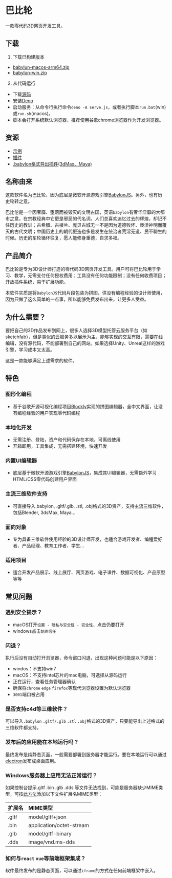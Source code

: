 # 巴比轮

一款零代码3D网页开发工具。

## 下载

1. 下载已构建版本
- [babylun-macos-arm64.zip](https://github.com/bblun/bblun/releases/download/v0.5.0/bblun-macos-arm64.zip)
- [babylun-win.zip](https://github.com/bblun/bblun/releases/download/v0.5.0/bblun-win.zip)

2. 从代码运行
- 下载[源码](https://github.com/bblun/bblun/archive/refs/tags/v0.5.0.zip)
- 安装[Deno](http://deno.com)
- 启动服务：从命令行执行命令`deno -A serve.js`，或者执行脚本`run.bat`(win)或`run.sh`(macos)。
- 脚本会打开系统默认浏览器，推荐使用谷歌chrome浏览器作为开发浏览器。

## 资源

- [示例](https://github.com/bblun/examples/)
- [插件](https://github.com/bblun/plugins/)
- [.babylon格式导出插件(3dMax、Maya)](https://github.com/BabylonJS/Exporters/releases)

## 名称由来

这款软件名为巴比轮，因为底层是微软开源游戏引擎[BabylonJS](https://babylonjs.com/)。另外，也有历史轮转之意。

巴比伦是一个因奢靡、堕落而被毁灭的文明古国，英语`babylon`有奢华淫靡的大都市之意，在宗教经典中它更是邪恶的代名词。人们总喜欢追忆过去的辉煌，却记不住历史的教训；古希腊、古楼兰、庞贝古城无一不是因为道德败坏、亵渎神明而覆灭的古代文明；中国历史上的朝代更迭也多是发生在统治者荒淫无道、民不聊生的时候。历史的车轮循环往复，愿人能修身重德，自求多福。

## 产品简介

巴比轮是专为3D设计师打造的零代码3D网页开发工具。用户可将巴比轮用于学习、教学，无需支付任何授权费用；工具没有任何功能限制；没有任何收费项目；开放插件系统，易于扩展功能。

本软件实质是将`BabylonJS`代码片段包装为拼图，供没有编程经验的设计师使用，因为只做了这么简单的一点事，所以能够免费发布出来，让更多人受益。

## 为什么需要？

要把自己的3D作品发布到网上，很多人选择3D模型托管云服务平台（如sketchfab），但是类似的云服务多以展示为主，能够实现的交互有限，需要在线编辑，没有源代码，不能部署到自己的网站。如果选择Unity、Unreal这样的游戏引擎，学习成本又太高。

这是一款能够满足上述需求的软件。

## 特色

### 图形化编程
  - 基于谷歌开源可视化编程项目[Blockly](https://developers.google.cn/blockly)实现的拼图编辑器，全中文界面，让没有编程经验的用户实现零代码编程
### 本地化开发
  - 无需注册、登陆，资产和代码保存在本地，可离线使用
  - 开箱即用，工具集成，无需搭建环境，快速开发
### 内置UI编辑器
  - 底层基于微软开源游戏引擎[BabylonJS](https://babylonjs.com)，集成其UI编辑器，无需额外学习HTML/CSS零代码创建用户界面
### 主流三维软件支持
  - 可直接导入.babylon, .gltf/.glb, .stl, .obj格式的3D资产，支持主流三维软件，包括Blender, 3dsMax, Maya...
### 面向对象
  - 专为具备三维软件使用经验的3D设计师开发，也适合游戏开发者、编程爱好者、产品经理、教育工作者、学生...
### 适用项目
  - 适合开发产品展示、线上展厅、网页游戏、电子课件、数据可视化、产品原型等等

## 常见问题

### 遇到安全提示？

- macOS打开`设置 - 隐私与安全性 - 安全性`，点击仍要打开
- windows点击`始终信任`

### 闪退？

执行后没有自动打开浏览器，命令窗口闪退，出现这种问题可能是以下原因：
- windos：不支持win7
- macOS：不支持intel芯片的mac电脑，可选择从源码运行
- 正在运行，查看任务管理器确认
- 确保将`chrome` `edge` `firefox`等现代浏览器设置为默认浏览器
- `3001`端口被占用

### 是否支持c4d等三维软件？

可以导入`.babylon` `.gltf/.glb` `.stl` `.obj`格式的3D资产，只要能导出上述格式的三维软件都支持。

### 发布后的应用能在本地运行吗？

最终发布是纯静态页面，一般需要部署到服务器才能运行。要在本地运行可以通过[electron](https://www.electronjs.org/)发布成桌面应用。

### Windows服务器上应用无法正常运行？

如果控制台提示.gltf .bin .glb .dds 等文件无法找到，可能是服务器缺少MIME类型，可按[此方法](https://jingyan.baidu.com/article/3ea51489b2ceea52e61bba24.html)添加以下文件扩展名MIME类型：

|扩展名 |	MIME类型|
|:-----|:-------|
|.gltf | model/gltf+json|
|.bin  | application/octet-stream|
|.glb  | model/gltf-binary|
|.dds  | image/vnd.ms-dds |

### 如何与`react` `vue`等前端框架集成？

软件最终发布的是静态页面，可以通过`iframe`的方式在任何前端框架中嵌入。